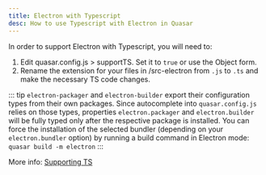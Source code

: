 ```yaml
---
title: Electron with Typescript
desc: How to use Typescript with Electron in Quasar
---
```


In order to support Electron with Typescript, you will need to:

1. Edit quasar.config.js > supportTS. Set it to `true` or use the Object form.
2. Rename the extension for your files in /src-electron from `.js` to `.ts` and make the necessary TS code changes.

::: tip
`electron-packager` and `electron-builder` export their configuration types from their own packages.
Since autocomplete into `quasar.config.js` relies on those types, properties `electron.packager` and `electron.builder` will be fully typed only after the respective package is installed.
You can force the installation of the selected bundler (depending on your `electron.bundler` option) by running a build command in Electron mode: `quasar build -m electron`
:::

More info: [Supporting TS](/quasar-cli-webpack/supporting-ts)

